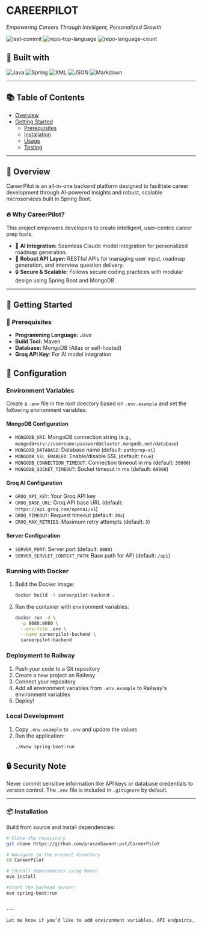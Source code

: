# CAREERPILOT

*Empowering Careers Through Intelligent, Personalized Growth*

![last-commit](https://img.shields.io/github/last-commit/prasadSawant-pvt/CareerPilot?style=flat&logo=git&logoColor=white&color=0080ff)
![repo-top-language](https://img.shields.io/github/languages/top/prasadSawant-pvt/CareerPilot?style=flat&color=0080ff)
![repo-language-count](https://img.shields.io/github/languages/count/prasadSawant-pvt/CareerPilot?style=flat&color=0080ff)

## 🚀 Built with

![Java](https://img.shields.io/badge/Java-007396.svg?style=flat&logo=Java&logoColor=white)
![Spring](https://img.shields.io/badge/Spring-000000.svg?style=flat&logo=Spring&logoColor=white)
![XML](https://img.shields.io/badge/XML-005FAD.svg?style=flat&logo=XML&logoColor=white)
![JSON](https://img.shields.io/badge/JSON-000000.svg?style=flat&logo=JSON&logoColor=white)
![Markdown](https://img.shields.io/badge/Markdown-000000.svg?style=flat&logo=Markdown&logoColor=white)

---

## 📚 Table of Contents

- [Overview](#overview)
- [Getting Started](#getting-started)
  - [Prerequisites](#prerequisites)
  - [Installation](#installation)
  - [Usage](#usage)
  - [Testing](#testing)

---

## 🧩 Overview

CareerPilot is an all-in-one backend platform designed to facilitate career development through AI-powered insights and robust, scalable microservices built in Spring Boot.

### 🔥 Why CareerPilot?

This project empowers developers to create intelligent, user-centric career prep tools.

- 🤖 **AI Integration:** Seamless Claude model integration for personalized roadmap generation.
- 🔗 **Robust API Layer:** RESTful APIs for managing user input, roadmap generation, and interview question delivery.
- 🔒 **Secure & Scalable:** Follows secure coding practices with modular design using Spring Boot and MongoDB.

---

## 🚀 Getting Started

### 🔧 Prerequisites

- **Programming Language:** Java  
- **Build Tool:** Maven
- **Database:** MongoDB (Atlas or self-hosted)
- **Groq API Key**: For AI model integration

## 🔧 Configuration

### Environment Variables

Create a `.env` file in the root directory based on `.env.example` and set the following environment variables:

#### MongoDB Configuration
- `MONGODB_URI`: MongoDB connection string (e.g., `mongodb+srv://username:password@cluster.mongodb.net/database`)
- `MONGODB_DATABASE`: Database name (default: `pathprep-ai`)
- `MONGODB_SSL_ENABLED`: Enable/disable SSL (default: `true`)
- `MONGODB_CONNECTION_TIMEOUT`: Connection timeout in ms (default: `30000`)
- `MONGODB_SOCKET_TIMEOUT`: Socket timeout in ms (default: `60000`)

#### Groq AI Configuration
- `GROQ_API_KEY`: Your Groq API key
- `GROQ_BASE_URL`: Groq API base URL (default: `https://api.groq.com/openai/v1`)
- `GROQ_TIMEOUT`: Request timeout (default: `30s`)
- `GROQ_MAX_RETRIES`: Maximum retry attempts (default: `3`)

#### Server Configuration
- `SERVER_PORT`: Server port (default: `8080`)
- `SERVER_SERVLET_CONTEXT_PATH`: Base path for API (default: `/api`)

### Running with Docker

1. Build the Docker image:
   ```bash
   docker build -t careerpilot-backend .
   ```

2. Run the container with environment variables:
   ```bash
   docker run -d \
     -p 8080:8080 \
     --env-file .env \
     --name careerpilot-backend \
     careerpilot-backend
   ```

### Deployment to Railway

1. Push your code to a Git repository
2. Create a new project on Railway
3. Connect your repository
4. Add all environment variables from `.env.example` to Railway's environment variables
5. Deploy!

### Local Development

1. Copy `.env.example` to `.env` and update the values
2. Run the application:
   ```bash
   ./mvnw spring-boot:run
   ```

## 🔒 Security Note

Never commit sensitive information like API keys or database credentials to version control. The `.env` file is included in `.gitignore` by default.

---

### 📦 Installation

Build from source and install dependencies:

```sh
# Clone the repository
git clone https://github.com/prasadSawant-pvt/CareerPilot

# Navigate to the project directory
cd CareerPilot

# Install dependencies using Maven
mvn install

#Start the backend server:
mvn spring-boot:run


---

Let me know if you’d like to add environment variables, API endpoints, or architecture diagrams.
